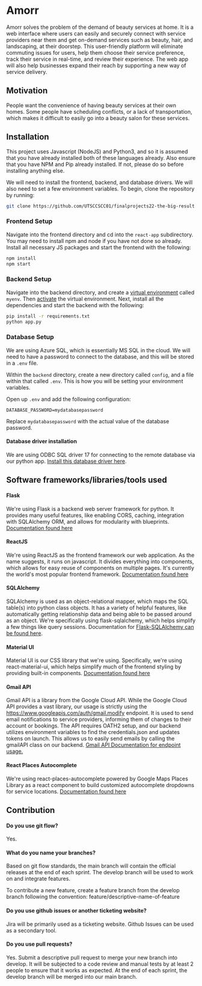 ﻿# Amorr

Amorr solves the problem of the demand of beauty services at home. It is a web interface where users can easily and securely connect with service providers near them and get on-demand services such as beauty, hair, and landscaping, at their doorstep. This user-friendly platform will eliminate commuting issues for users, help them choose their service preference, track their service in real-time, and review their experience. The web app will also help businesses expand their reach by supporting a new way of service delivery.

## Motivation

People want the convenience of having beauty services at their own homes. Some people have scheduling conflicts, or a lack of transportation, which makes it difficult to easily go into a beauty salon for these services.

## Installation

This project uses Javascript (NodeJS) and Python3, and so it is assumed that you have already installed both of these languages already. Also ensure that you have NPM and Pip already installed. If not, please do so before installing anything else.

We will need to install the frontend, backend, and database drivers. We will also need to set a few environment variables. To begin, clone the repository by running:

```bash
git clone https://github.com/UTSCCSCC01/finalprojects22-the-big-result.git
```

### Frontend Setup

Navigate into the frontend directory and cd into the `react-app` subdirectory. You may need to install npm and node if you have not done so already. Install all necessary JS packages and start the frontend with the following:

```bash
npm install
npm start
```

### Backend Setup

Navigate into the backend directory, and create a [virtual environment](https://docs.python.org/3/library/venv.html) called `myenv`. Then [activate](https://docs.python.org/3/tutorial/venv.html#creating-virtual-environments) the virtual environment. Next, install all the dependencies and start the backend with the following:

```bash
pip install -r requirements.txt
python app.py
```

### Database Setup

We are using Azure SQL, which is essentially MS SQL in the cloud. We will need to have a password to connect to the database, and this will be stored in a `.env` file.

Within the `backend` directory, create a new directory called `config`, and a file within that called `.env`. This is how you will be setting your environment variables.

Open up `.env` and add the following configuration:

```
DATABASE_PASSWORD=mydatabasepassword
```

Replace `mydatabasepassword` with the actual value of the database password.

#### Database driver installation

We are using ODBC SQL driver 17 for connecting to the remote database via our python app. [Install this database driver here](https://docs.microsoft.com/en-us/sql/connect/odbc/download-odbc-driver-for-sql-server?view=sql-server-ver16). 

## Software frameworks/libraries/tools used
#### Flask
We're using Flask is a backend web server framework for python. It provides
many useful features, like enabling CORS, caching, integration with SQLAlchemy ORM, and allows for modularity 
with blueprints. [Documentation found here](https://flask.palletsprojects.com/en/2.1.x/)

#### ReactJS
We're using ReactJS as the frontend framework our web application. As the name suggests, it runs on javascript. It divides everything into components,
which allows for easy reuse of components on multiple pages. It's currently the world's most popular frontend framework.
[Documentation found here](https://reactjs.org/docs/getting-started.html)

#### SQLAlchemy
SQLAlchemy is used as an object-relational mapper, which maps the SQL table(s) into python class objects.
 It has a variety of helpful features, like automatically getting relationship data and being able to be passed around
 as an object. We're specifically using flask-sqlalchemy, which helps simplify a few things like query sessions. 
 Documentation for [Flask-SQLAlchemy can be found here](https://flask-sqlalchemy.palletsprojects.com/en/2.x/). 

#### Material UI
Material UI is our CSS library that we're using. Specifically, we're using react-material-ui, which helps
simplify much of the frontend styling by providing built-in components. [Documentation found here](https://mui.com/getting-started/usage/)

#### Gmail API
Gmail API is a library from the Google Cloud API. While the Google Cloud API provides a vast library, our usage is strictly using the https://www.googleapis.com/auth/gmail.modify endpoint.
It is used to send email notifications to service providers, informing them of changes to their account or bookings. 
The API requires OATH2 setup, and our backend utilizes environment variables to find the credentials.json and updates tokens on launch.
This allows us to easily send emails by calling the gmailAPI class on our backend. [Gmail API Documentation for endpoint usage.](https://developers.google.com/gmail/api/guides/sending)

#### React Places Autocomplete
We're using react-places-autocomplete powered by Google Maps Places Library as a react component to build customized autocomplete dropdowns for service locations. [Documentation found here](https://www.npmjs.com/package/react-places-autocomplete)

## Contribution

#### Do you use git flow?

Yes.

#### What do you name your branches?

Based on git flow standards, the main branch will contain the official releases at the end of each sprint. The develop branch will be used to work on and integrate features.

To contribute a new feature, create a feature branch from the develop branch following the convention: feature/descriptive-name-of-feature

#### Do you use github issues or another ticketing website?

Jira will be primarily used as a ticketing website. Github Issues can be used as a secondary tool.

#### Do you use pull requests?

Yes. Submit a descriptive pull request to merge your new branch into develop. It will be subjected to a code review and manual tests by at least 2 people to ensure that it works as expected. At the end of each sprint, the develop branch will be merged into our main branch.
